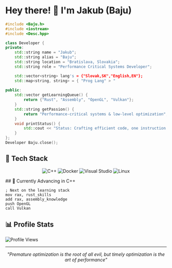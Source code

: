 # Hey there! 👋 I'm Jakub (Baju)

```cpp
#include <Baju.h>
#include <iostream>  
#include <Desc.hpp>

class Developer {
private:
    std::string name = "Jakub";
    std::string alias = "Baju";
    std::string location = "Bratislava, Slovakia";
    std::string role = "Performance Critical Systems Developer";

    std::vector<string> lang's = {"Slovak,SK","English,EN"};
    std::map<string, string> = { "Prog Lang" > " 
    
public:
    std::vector getLearningQueue() {
        return {"Rust", "Assembly", "OpenGL", "Vulkan"};
    }
    std::string getPassion() {
        return "Performance-critical systems & low-level optimization";
    }
    void printStatus() {
        std::cout << "Status: Crafting efficient code, one instruction at a time" << std::endl;
    }
};
Developer Baju.close();
```

## 🔧 Tech Stack

<div align="center">

![C++](https://img.shields.io/badge/C++-00599C?style=for-the-badge&logo=cplusplus&logoColor=white)
![Docker](https://img.shields.io/badge/Docker-2496ED?style=for-the-badge&logo=docker&logoColor=white)
![Visual Studio](https://img.shields.io/badge/Visual%20Studio-5C2D91?style=for-the-badge&logo=visualstudio&logoColor=white)
![Linux](https://img.shields.io/badge/Linux-FCC624?style=for-the-badge&logo=linux&logoColor=black)

</div>
## 🚀 Currently Advancing in C++

```assembly
; Next on the learning stack
mov rax, rust_skills
add rax, assembly_knowledge
push OpenGL
call Vulkan
```

## 📊 Profile Stats

![Profile Views](https://komarev.com/ghpvc/?username=baju8&color=blue&style=flat-square)

---

<div align="center">

*"Premature optimization is the root of all evil, but timely optimization is the art of performance"*

</div>
